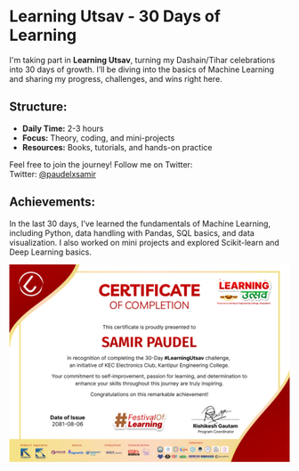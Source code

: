 # Learning Utsav - 30 Days of Learning
I'm taking part in **Learning Utsav**, turning my Dashain/Tihar celebrations into 30 days of growth. I’ll be diving into the basics of Machine Learning and sharing my progress, challenges, and wins right here.

## Structure:
- **Daily Time:** 2-3 hours
- **Focus:** Theory, coding, and mini-projects
- **Resources:** Books, tutorials, and hands-on practice

Feel free to join the journey! Follow me on Twitter:  
Twitter: [@paudelxsamir](https://twitter.com/paudelxsamir)

## Achievements:
In the last 30 days, I’ve learned the fundamentals of Machine Learning, including Python, data handling with Pandas, SQL basics, and data visualization. I also worked on mini projects and explored Scikit-learn and Deep Learning basics.

![Certificate of completion](LearningUtsav.png)
